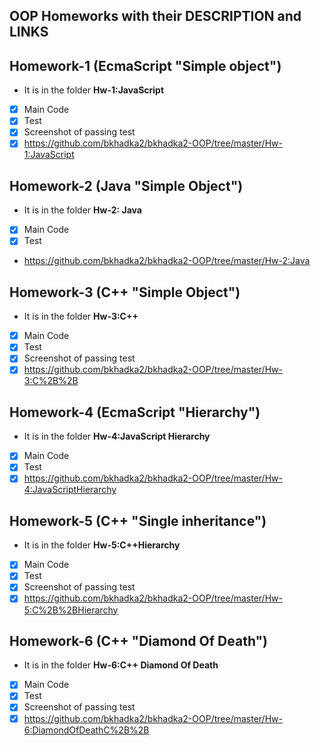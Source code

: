 ## OOP Homeworks with their DESCRIPTION and LINKS

## Homework-1 (EcmaScript "Simple object")
- It is in the folder **Hw-1:JavaScript**
- [x] Main Code
- [x] Test
- [x] Screenshot of passing test
- [x] https://github.com/bkhadka2/bkhadka2-OOP/tree/master/Hw-1:JavaScript

## Homework-2 (Java "Simple Object")

- It is in the folder **Hw-2: Java**
- [x] Main Code
- [x] Test
- https://github.com/bkhadka2/bkhadka2-OOP/tree/master/Hw-2:Java

## Homework-3 (C++ "Simple Object")
- It is in the folder **Hw-3:C++**
- [x] Main Code
- [x] Test
- [x] Screenshot of passing test
- [x] https://github.com/bkhadka2/bkhadka2-OOP/tree/master/Hw-3:C%2B%2B

## Homework-4 (EcmaScript "Hierarchy")
- It is in the folder **Hw-4:JavaScript Hierarchy**
- [x] Main Code
- [x] Test
- [x] https://github.com/bkhadka2/bkhadka2-OOP/tree/master/Hw-4:JavaScriptHierarchy

## Homework-5 (C++ "Single inheritance")

- It is in the folder **Hw-5:C++Hierarchy**
- [x] Main Code
- [x] Test
- [x] Screenshot of passing test
- [x] https://github.com/bkhadka2/bkhadka2-OOP/tree/master/Hw-5:C%2B%2BHierarchy

## Homework-6 (C++ "Diamond Of Death")

- It is in the folder **Hw-6:C++ Diamond Of Death**
- [x] Main Code
- [x] Test
- [x] Screenshot of passing test
- [x] https://github.com/bkhadka2/bkhadka2-OOP/tree/master/Hw-6:DiamondOfDeathC%2B%2B
